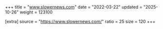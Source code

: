 +++
title = "www.slowernews.com"
date = "2022-03-22"
updated = "2025-10-26"
weight = 123100

[extra]
source = "https://www.slowernews.com/"
ratio = 25
size = 120
+++
